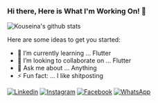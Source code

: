 ### Hi there, Here is What I'm Working On! 👋

![Kouseina's github stats](https://github-readme-stats.vercel.app/api?username=kouseina&show_icons=true&theme=radical)

Here are some ideas to get you started:

- 🌱 I’m currently learning ... Flutter
- 👯 I’m looking to collaborate on ... Flutter
- 💬 Ask me about ... Anything
- ⚡ Fun fact: ... I like shitposting

[![Linkedin](https://cdn4.iconfinder.com/data/icons/social-media-2210/24/Linkedin-24.png)](https://www.linkedin.com/in/daffa-kouseina-a27144198/)
[![Instagram](https://cdn4.iconfinder.com/data/icons/social-media-2210/24/Instagram-24.png)](https://www.instagram.com/kouseina12/)
[![Facebook](https://cdn4.iconfinder.com/data/icons/social-media-2210/24/Facebook-24.png)](https://web.facebook.com/daffa.putera.14/)
[![WhatsApp](https://cdn3.iconfinder.com/data/icons/social-media-chamfered-corner/154/whatsapp-24.png)](https://wa.me/628313666691)

